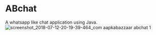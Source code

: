 # ABchat
A whatsapp like chat application using Java.
![screenshot_2018-07-12-20-19-39-464_com aapkabazzaar abchat 1](https://user-images.githubusercontent.com/31586157/42641181-98f27b54-8611-11e8-8a46-f73ef542b499.png)
